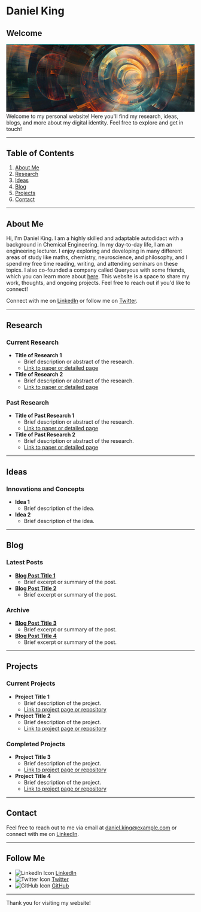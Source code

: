 # Daniel King
## Welcome
![Welcome Banner](Queryous2.GIF)
Welcome to my personal website! Here you'll find my research, ideas, blogs, and more about my digital identity. Feel free to explore and get in touch!

---

## Table of Contents
1. [About Me](#about-me)
2. [Research](#research)
3. [Ideas](#ideas)
4. [Blog](#blog)
5. [Projects](#projects)
6. [Contact](#contact)

---

## About Me

Hi, I'm Daniel King. I am a highly skilled and adaptable autodidact with a background in Chemical Engineering. In my day-to-day life, I am an engineering lecturer. I enjoy exploring and developing in many different areas of study like maths, chemistry, neuroscience, and philosophy, and I spend my free time reading, writing, and attending seminars on these topics. I also co-founded a company called Queryous with some friends, which you can learn more about [here](https://queryous.ai/). This website is a space to share my work, thoughts, and ongoing projects. Feel free to reach out if you'd like to connect!

Connect with me on [LinkedIn](https://www.linkedin.com/in/daniel-king-igwe/) or follow me on [Twitter](https://x.com/king22dki).

---

## Research
### Current Research
- **Title of Research 1**
  - Brief description or abstract of the research.
  - [Link to paper or detailed page](#)
- **Title of Research 2**
  - Brief description or abstract of the research.
  - [Link to paper or detailed page](#)

### Past Research
- **Title of Past Research 1**
  - Brief description or abstract of the research.
  - [Link to paper or detailed page](#)
- **Title of Past Research 2**
  - Brief description or abstract of the research.
  - [Link to paper or detailed page](#)

---

## Ideas
### Innovations and Concepts
- **Idea 1**
  - Brief description of the idea.
- **Idea 2**
  - Brief description of the idea.

---

## Blog
### Latest Posts
- **[Blog Post Title 1](#)**
  - Brief excerpt or summary of the post.
- **[Blog Post Title 2](#)**
  - Brief excerpt or summary of the post.

### Archive
- **[Blog Post Title 3](#)**
  - Brief excerpt or summary of the post.
- **[Blog Post Title 4](#)**
  - Brief excerpt or summary of the post.

---

## Projects
### Current Projects
- **Project Title 1**
  - Brief description of the project.
  - [Link to project page or repository](#)
- **Project Title 2**
  - Brief description of the project.
  - [Link to project page or repository](#)

### Completed Projects
- **Project Title 3**
  - Brief description of the project.
  - [Link to project page or repository](#)
- **Project Title 4**
  - Brief description of the project.
  - [Link to project page or repository](#)

---

## Contact
Feel free to reach out to me via email at [daniel.king@example.com](mailto:daniel.king@example.com) or connect with me on [LinkedIn](https://www.linkedin.com/in/daniel-king-igwe/).

---

## Follow Me
- ![LinkedIn Icon](https://via.placeholder.com/30.png?text=LinkedIn) [LinkedIn](https://www.linkedin.com/in/daniel-king-igwe/)
- ![Twitter Icon](https://via.placeholder.com/30.png?text=Twitter) [Twitter](https://x.com/king22dki)
- ![GitHub Icon](https://via.placeholder.com/30.png?text=GitHub) [GitHub](https://github.com/King22dki)

---

Thank you for visiting my website!
